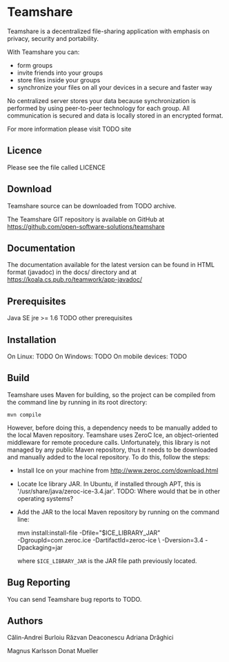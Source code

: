 Teamshare 
=========

Teamshare is a decentralized file-sharing application with emphasis on privacy,
security and portability.
 
With Teamshare you can:
* form groups
* invite friends into your groups
* store files inside your groups
* synchronize your files on all your devices in a secure and faster way

No centralized server stores your data because synchronization is performed by
using peer-to-peer technology for each group. All communication is secured and
data is locally stored in an encrypted format. 

For more information please visit TODO site

Licence
-------

Please see the file called LICENCE

Download
--------

Teamshare source can be downloaded from TODO archive.

The Teamshare GIT repository is available on GitHub at
https://github.com/open-software-solutions/teamshare

Documentation
-------------

The documentation available for the latest version can be found in HTML format
(javadoc) in the docs/ directory and at 
https://koala.cs.pub.ro/teamwork/app-javadoc/

Prerequisites
-------------

Java SE jre >= 1.6
TODO other prerequisites

Installation
------------

On Linux: 
TODO
On Windows:
TODO
On mobile devices:
TODO

Build
-----

Teamshare uses Maven for building, so the project can be compiled from the
command line by running in its root directory:

    mvn compile

However, before doing this, a dependency needs to be manually added to the
local Maven repository. Teamshare uses ZeroC Ice, an object-oriented middleware
for remote procedure calls. Unfortunately, this library is not managed by any
public Maven repository, thus it needs to be downloaded and manually added to
the local repository. To do this, follow the steps:

* Install Ice on your machine from http://www.zeroc.com/download.html
* Locate Ice library JAR. In Ubuntu, if installed through APT, this is
  '/usr/share/java/zeroc-ice-3.4.jar'. TODO: Where would that be in other
  operating systems?
* Add the JAR to the local Maven repository by running on the command line:

    mvn install:install-file -Dfile="$ICE_LIBRARY_JAR" \
        -DgroupId=com.zeroc.ice -DartifactId=zeroc-ice \ -Dversion=3.4
        -Dpackaging=jar

  where `$ICE_LIBRARY_JAR` is the JAR file path previously located.

Bug Reporting
-------------
You can send Teamshare bug reports to TODO. 


Authors
-------

Călin-Andrei Burloiu
Răzvan Deaconescu
Adriana Drăghici

Magnus Karlsson
Donat Mueller

